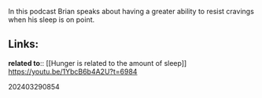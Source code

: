 In this podcast Brian speaks about having a greater ability to resist cravings when his sleep is on point.

## Links:

**related to**:: [[Hunger is related to the amount of sleep]]
https://youtu.be/1YbcB6b4A2U?t=6984

202403290854